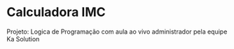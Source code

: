 # Calculadora IMC
Projeto: Logica de Programação com aula ao vivo administrador pela equipe Ka Solution
